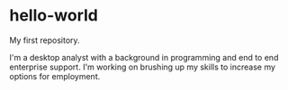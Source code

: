 # hello-world
My first repository.

I'm a desktop analyst with a background in programming and end to end enterprise support.  I'm working on brushing up my skills to increase my options for employment.
